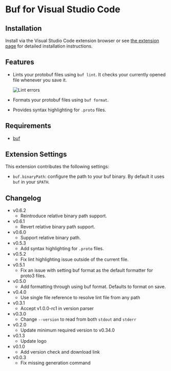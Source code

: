 # Buf for Visual Studio Code

## Installation

Install via the Visual Studio Code extension browser or see
[the extension page](https://marketplace.visualstudio.com/items?itemName=bufbuild.vscode-buf)
for detailed installation instructions.

## Features

- Lints your protobuf files using `buf lint`. It checks your currently opened file
  whenever you save it.

  ![Lint errors](./lint_errors.png)

- Formats your protobuf files using `buf format`.

- Provides syntax highlighting for `.proto` files.

## Requirements

- [buf](https://docs.buf.build/installation)

## Extension Settings

This extension contributes the following settings:

- `buf.binaryPath`: configure the path to your buf binary. By default it uses `buf` in your `$PATH`.

## Changelog

- v0.6.2
  - Reintroduce relative binary path support.
- v0.6.1
  - Revert relative binary path support.
- v0.6.0
  - Support relative binary path.
- v0.5.3
  - Add syntax highlighting for `.proto` files.
- v0.5.2
  - Fix lint highlighting issue outside of the current file.
- v0.5.1
  - Fix an issue with setting buf format as the default formatter for proto3 files.
- v0.5.0
  - Add formatting through using buf format. Defaults to format on save.
- v0.4.0
  - Use single file reference to resolve lint file from any path
- v0.3.1
  - Accept v1.0.0-rc1 in version parser
- v0.3.0
  - Change `--version` to read from both `stdout` and `stderr`
- v0.2.0
  - Update minimum required version to v0.34.0
- v0.1.3
  - Update logo
- v0.1.0
  - Add version check and download link
- v0.0.3
  - Fix missing generation command
